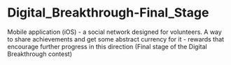 # Digital_Breakthrough-Final_Stage
Mobile application (iOS) - a social network designed for volunteers. A way to share achievements and get some abstract currency for it - rewards that encourage further progress in this direction (Final stage of the Digital Breakthrough contest)

